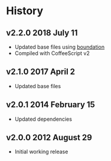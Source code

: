 # History

## v2.2.0 2018 July 11
- Updated base files using [boundation](https://github.com/bevry/boundation)
- Compiled with CoffeeScript v2

## v2.1.0 2017 April 2
- Updated base files

## v2.0.1 2014 February 15
- Updated dependencies

## v2.0.0 2012 August 29
- Initial working release
